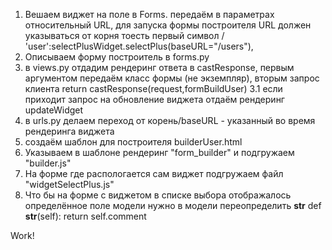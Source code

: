 1. Вешаем виджет на поле в Forms. передаём в параметрах относительный URL, для запуска формы построителя 
URL должен указываться от корня тоесть первый символ /
'user':selectPlusWidget.selectPlus(baseURL="/users"),
2. Описываем форму построитель в forms.py
3. в views.py отдадим рендеринг ответа в castResponse, первым аргументом передаём класс формы (не экземпляр), вторым запрос клиента
return castResponse(request,formBuildUser)
3.1 если приходит запрос на обновление виджета отдаём рендеринг updateWidget
4. в urls.py делаем переход от корень/baseURL - указанный во время рендеринга виджета 
2. создаём шаблон для построителя
builderUser.html
3. Указываем в шаблоне рендеринг "form_builder" и подгружаем "builder.js"
4. На форме где раcпологается сам виджет подгружаем файл "widgetSelectPlus.js"
5. Что бы на форме с виджетом в списке выбора отображалось определённое поле модели нужно в модели переопределить __str__
    def __str__(self):
        return self.comment

Work!

